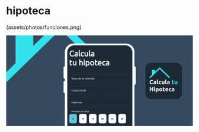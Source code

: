 # hipoteca

(assets/photos/funciones.png)

<picture>
  <source srcset="https://raw.githubusercontent.com/joalmr/hipoteca/master/assets/photos/funciones.png?token=GHSAT0AAAAAACDPDLY6YM6FCD5INMSHA7FOZEVHP4Q">
  <img src="/assets/photos/funciones.png">
</picture>